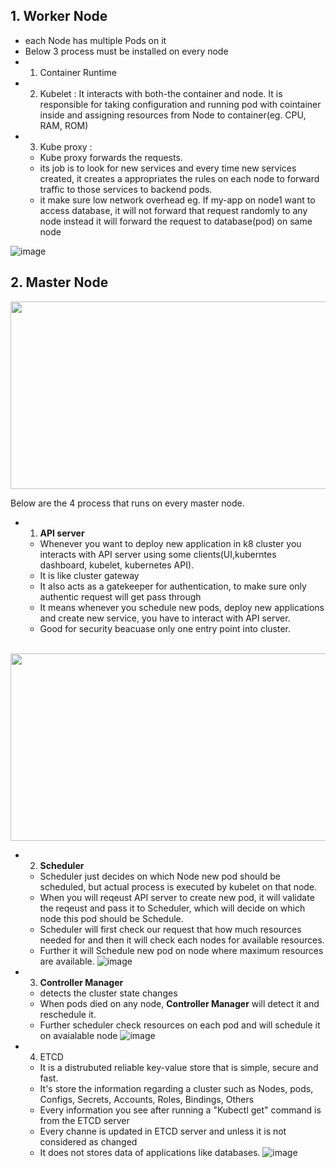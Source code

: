 ## 1. Worker Node
- each Node has multiple Pods on it 
- Below 3 process must be installed on every node
- 1. Container Runtime
- 2. Kubelet : It interacts with both-the container and node. It is responsible for taking configuration and running pod with cointainer inside and assigning resources from Node to container(eg. CPU, RAM, ROM)
- 3. Kube proxy : 
   - Kube proxy forwards the requests.
   - its job is to look for new services and every time new services created, it creates a appropriates the rules on each node to forward traffic to those services to backend pods.
   - it make sure low network overhead eg. If my-app on node1 want to access database, it will not forward that request randomly to any node instead it will forward the request to database(pod) on same node

 ![image](https://user-images.githubusercontent.com/74223025/229471186-abe8077b-2ec8-4c34-9094-f3dff8f66a47.png)
 
## 2. Master Node
<img src="https://user-images.githubusercontent.com/74223025/229474124-a4403681-47cf-4f17-ad85-7b971307eaf1.png" width="600" height="300">

Below are the 4 process that runs on every master node.
- 1. <b>API server</b> 
   - Whenever you want to deploy new application in k8 cluster you interacts with API server using some clients(UI,kuberntes dashboard, kubelet, kubernetes API). 
   - It is like cluster gateway
   - It also acts as a gatekeeper for authentication, to make sure only authentic request will get pass through
   - It means whenever you schedule new pods, deploy new applications and create new service, you have to interact with API server.
   - Good for security beacuase only one entry point into cluster.

&emsp; &emsp; &emsp; <tb><tb><img src="https://user-images.githubusercontent.com/74223025/229493503-10d239a4-9f3d-4a24-b629-e7d9d46b2c34.png" width="600" height="300">

- 2. <b>Scheduler</b>
   - Scheduler just decides on which Node new pod should be scheduled, but actual process is executed by kubelet on that node. 
   - When you will reqeust API server to create new pod, it will validate the reqeust and pass it to Scheduler, which will decide on which node this pod should be Schedule.
   - Scheduler will first check our request that how much resources needed for and then it will check each nodes for available resources. 
   - Further it will Schedule new pod on node where maximum resources are available. 
    ![image](https://user-images.githubusercontent.com/74223025/229505751-c968b3c6-c1b5-4029-96f1-9d927de15ca4.png)

- 3. <b>Controller Manager</b>
   - detects the cluster state changes
   - When pods died on any node, <b>Controller Manager</b> will detect it and reschedule it.
   - Further scheduler check resources on each pod and will schedule it on avaialable node
    ![image](https://user-images.githubusercontent.com/74223025/229512732-b9748518-a03c-4080-ac93-6c0ce394b987.png)


- 4. ETCD
   - It is a distrubuted reliable key-value store that is simple, secure and fast.
   - It's store the information regarding a cluster such as Nodes, pods, Configs, Secrets, Accounts, Roles, Bindings, Others
   - Every information you see after running a "Kubectl get" command is from the ETCD server
   - Every channe is updated in ETCD server and unless it is not considered as changed
   - It does not stores data of applications like databases.
   ![image](https://user-images.githubusercontent.com/74223025/230017267-814f4fed-c8d4-451b-a584-04904cc1f68e.png)
